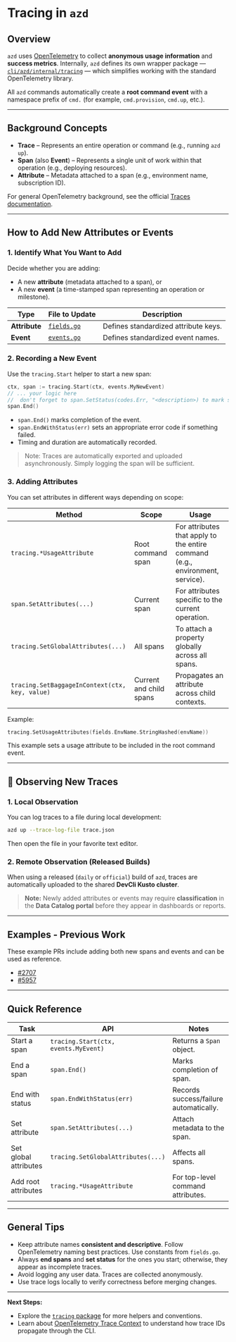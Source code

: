 # Tracing in `azd`

## Overview

`azd` uses [OpenTelemetry](https://opentelemetry.io/docs/concepts/signals/traces/) to collect **anonymous usage information** and **success metrics**.
Internally, `azd` defines its own wrapper package — [`cli/azd/internal/tracing`](../../azd/internal/tracing) — which simplifies working with the standard OpenTelemetry library.

All `azd` commands automatically create a **root command event** with a namespace prefix of `cmd.` (for example, `cmd.provision`, `cmd.up`, etc.).

---

## Background Concepts

- **Trace** – Represents an entire operation or command (e.g., running `azd up`).
- **Span** (also **Event**) – Represents a single unit of work within that operation (e.g., deploying resources).
- **Attribute** – Metadata attached to a span (e.g., environment name, subscription ID).

For general OpenTelemetry background, see the official [Traces documentation](https://opentelemetry.io/docs/concepts/signals/traces/).

---

## How to Add New Attributes or Events

### 1. Identify What You Want to Add

Decide whether you are adding:

* A new **attribute** (metadata attached to a span), or
* A new **event** (a time-stamped span representing an operation or milestone).

| Type          | File to Update                                           | Description                          |
| ------------- | -------------------------------------------------------- | ------------------------------------ |
| **Attribute** | [`fields.go`](cli/azd/internal/tracing/fields/fields.go) | Defines standardized attribute keys. |
| **Event**     | [`events.go`](cli/azd/internal/tracing/events/events.go) | Defines standardized event names.    |

### 2. Recording a New Event

Use the `tracing.Start` helper to start a new span:

```go
ctx, span := tracing.Start(ctx, events.MyNewEvent)
// ... your logic here
//  don't forget to span.SetStatus(codes.Err, "<description>) to mark success or failure
span.End()
```

* `span.End()` marks completion of the event.
* `span.EndWithStatus(err)` sets an appropriate error code if something failed.
* Timing and duration are automatically recorded.

> Note: Traces are automatically exported and uploaded asynchronously. Simply logging the span will be sufficient.

### 3. Adding Attributes

You can set attributes in different ways depending on scope:

| Method                                         | Scope                   | Usage                                                                         |
| ---------------------------------------------- | ----------------------- | ----------------------------------------------------------------------------- |
| `tracing.*UsageAttribute`                      | Root command span       | For attributes that apply to the entire command (e.g., environment, service). |
| `span.SetAttributes(...)`                      | Current span            | For attributes specific to the current operation.                             |
| `tracing.SetGlobalAttributes(...)`             | All spans               | To attach a property globally across all spans.                               |
| `tracing.SetBaggageInContext(ctx, key, value)` | Current and child spans | Propagates an attribute across child contexts.                                |

Example:

```go
tracing.SetUsageAttributes(fields.EnvName.StringHashed(envName))
```

This example sets a usage attribute to be included in the root command event.

---

## 🧪 Observing New Traces

### 1. Local Observation

You can log traces to a file during local development:

```bash
azd up --trace-log-file trace.json
```

Then open the file in your favorite text editor.

### 2. Remote Observation (Released Builds)

When using a released (`daily` or `official`) build of `azd`, traces are automatically uploaded to the shared **DevCli Kusto cluster**.

> **Note:** Newly added attributes or events may require **classification** in the **Data Catalog portal** before they appear in dashboards or reports.

---

## Examples - Previous Work

These example PRs include adding both new spans and events and can be used as reference.

- [#2707](https://github.com/Azure/azure-dev/commit/9b48d014444a56a975d29eb7ecb7bdaad5290dda#diff-feb2d561d3f1e4b74cd988e268b873ce48501f00f29ea6433d37a0f7fb63b705)
- [#5957](https://github.com/Azure/azure-dev/commit/9a6eabe61d07f05f0621d6455a21ee4c8b11d885)

---

## Quick Reference

| Task                  | API                           | Notes                                   |
| --------------------- | ------------------------------------ | --------------------------------------- |
| Start a span          | `tracing.Start(ctx, events.MyEvent)` | Returns a `Span` object.                |
| End a span            | `span.End()`                         | Marks completion of span.               |
| End with status       | `span.EndWithStatus(err)`            | Records success/failure automatically.  |
| Set attribute         | `span.SetAttributes(...)`            | Attach metadata to the span.            |
| Set global attributes | `tracing.SetGlobalAttributes(...)`   | Affects all spans.                      |
| Add root attributes   | `tracing.*UsageAttribute`            | For top-level command attributes.       |

---

## General Tips

* Keep attribute names **consistent and descriptive**. Follow OpenTelemetry naming best practices. Use constants from `fields.go`.
* Always **end spans** and **set status** for the ones you start; otherwise, they appear as incomplete traces.
* Avoid logging any user data. Traces are collected anonymously.
* Use trace logs locally to verify correctness before merging changes.

---

**Next Steps:**

* Explore the [`tracing` package](../../azd/internal/tracing) for more helpers and conventions.
* Learn about [OpenTelemetry Trace Context](https://opentelemetry.io/docs/concepts/context/) to understand how trace IDs propagate through the CLI.
